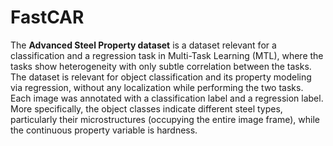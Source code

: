 # FastCAR

The **Advanced Steel Property dataset** is a dataset relevant for a classification and a regression task in Multi-Task Learning (MTL), where the tasks show heterogeneity with only subtle correlation between the tasks. The dataset is relevant for object classification and its property modeling via regression, without any localization while performing the two tasks. Each image was annotated with a classification label and a regression label. More specifically, the object classes indicate different steel types, particularly their microstructures (occupying the entire image frame), while the continuous property variable is hardness.
